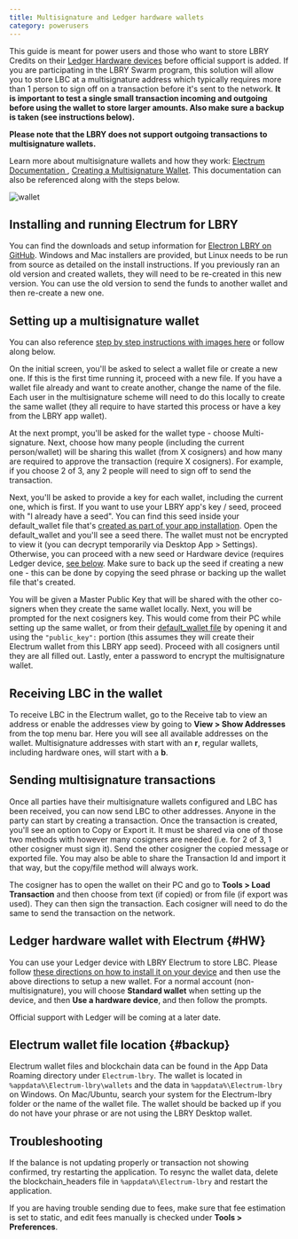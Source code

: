 ```yaml
---
title: Multisignature and Ledger hardware wallets
category: powerusers
---
```


This guide is meant for power users and those who want to store LBRY Credits on their [Ledger Hardware devices](#HW) before official support is added. If you are participating in the LBRY Swarm program, this solution will allow you to store LBC at a multisignature address which typically requires more than 1 person to sign off on a transaction before it's sent to the network. **It is important to test a single small transaction incoming and outgoing before using the wallet to store larger amounts. Also make sure a backup is taken (see instructions below).**

**Please note that the LBRY does not support outgoing transactions to multisignature wallets.**

Learn more about multisignature wallets and how they work: [Electrum Documentation ](http://docs.electrum.org/en/latest/multisig.html), [Creating a Multisignature Wallet](https://bitcoinelectrum.com/creating-a-multisig-wallet/). This documentation can also be referenced along with the steps below.

![wallet](https://spee.ch/2/multisig.jpg)

## Installing and running Electrum for LBRY

You can find the downloads and setup information for [Electron LBRY on GitHub](https://github.com/tzarebczan/electrum/releases/tag/0.1.0). Windows and Mac installers are provided, but Linux needs to be run from source as detailed on the install instructions. If you previously ran an old version and created wallets, they will need to be re-created in this new version. You can use the old version to send the funds to another wallet and then re-create a new one.

## Setting up a multisignature wallet

You can also reference [step by step instructions with images here](https://drive.google.com/file/d/1zS9gXyfsz8e5gQGj8GrtlzCuhIWibQv4/view) or follow along below.

On the initial screen, you'll be asked to select a wallet file or create a new one. If this is the first time running it, proceed with a new file. If you have a wallet file already and want to create another, change the name of the file. Each user in the multisignature scheme will need to do this locally to create the same wallet (they all require to have started this process or have a key from the LBRY app wallet).

At the next prompt, you'll be asked for the wallet type - choose Multi-signature. Next, choose how many people (including the current person/wallet) will be sharing this wallet (from X cosigners) and how many are required to approve the transaction (require X cosigners). For example, if you choose 2 of 3, any 2 people will need to sign off to send the transaction.

Next, you'll be asked to provide a key for each wallet, including the current one, which is first. If you want to use your LBRY app's key / seed, proceed with  "I already have a seed". You can find this seed inside your default_wallet file that's [created as part of your app installation](https://lbry.io/faq/how-to-backup-wallet). Open the default_wallet and you'll see a seed there. The wallet must not be encrypted to view it (you can decrypt temporarily via Desktop App > Settings). Otherwise, you can proceed with a new seed or Hardware device (requires Ledger device, [see below](#HW). Make sure to back up the seed if creating a new one - this can be done by copying the seed phrase or backing up the wallet file that's created.

You will be given a Master Public Key that will be shared with the other co-signers when they create the same wallet locally. Next, you will be prompted for the next cosigners key. This would come from their PC while setting up the same wallet, or from their [default_wallet file](https://lbry.io/faq/how-to-backup-wallet) by opening it and using the ```"public_key":``` portion (this assumes they will create their Electrum wallet from this LBRY app seed). Proceed with all cosigners until they are all filled out. Lastly, enter a password to encrypt the multisignature wallet.

## Receiving LBC in the wallet

To receive LBC in the Electrum wallet, go to the Receive tab to view an address or enable the addresses view by going to **View > Show Addresses** from the top menu bar. Here you will see all available addresses on the wallet. Multisignature addresses with start with an **r**, regular wallets, including hardware ones, will start with a **b**.

## Sending multisignature transactions

Once all parties have their multisignature wallets configured and LBC has been received, you can now send LBC to other addresses. Anyone in the party can start by creating a transaction. Once the transaction is created, you'll see an option to Copy or Export it. It must be shared via one of those two methods with however many cosigners are needed (i.e. for 2 of 3, 1 other cosigner must sign it). Send the other cosigner the copied message or exported file. You may also be able to share the Transaction Id and import it that way, but the copy/file method will always work.

The cosigner has to open the wallet on their PC and go to **Tools > Load Transaction** and then choose from text (if copied) or from file (if export was used). They can then sign the transaction. Each cosigner will need to do the same to send the transaction on the network.

## Ledger hardware wallet with Electrum {#HW}

You can use your Ledger device with LBRY Electrum to store LBC. Please follow [these directions on how to install it on your device](https://github.com/tzarebczan/ledger-app-btc/releases/tag/lbry) and then use the above directions to setup a new wallet. For a normal account (non-multisignature), you will choose **Standard wallet** when setting up the device, and then **Use a hardware device**, and then follow the prompts.

Official support with Ledger will be coming at a later date.

## Electrum wallet file location {#backup}

Electrum wallet files and blockchain data can be found in the App Data Roaming directory under `Electrum-lbry`. The wallet is located in `%appdata%\Electrum-lbry\wallets` and the data in `%appdata%\Electrum-lbry` on Windows. On Mac/Ubuntu, search your system for the Electrum-lbry folder or the name of the wallet file. The wallet should be backed up if you do not have your phrase or are not using the LBRY Desktop wallet.

## Troubleshooting

If the balance is not updating properly or transaction not showing confirmed, try restarting the application. To resync the wallet data, delete the blockchain_headers file in `%appdata%\Electrum-lbry` and restart the application.

If you are having trouble sending due to fees, make sure that fee estimation is set to static, and edit fees manually is checked under **Tools > Preferences**.
